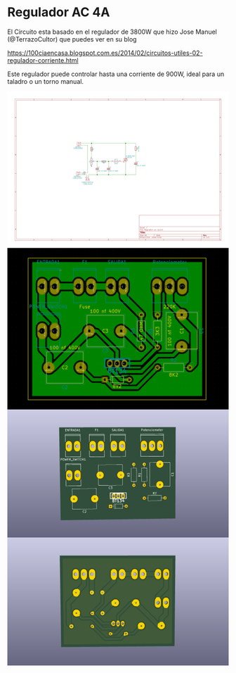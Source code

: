 # Regulador AC 4A

El Circuito esta basado en el regulador de 3800W que hizo Jose Manuel (@TerrazoCultor) que puedes ver en su blog 

https://100ciaencasa.blogspot.com.es/2014/02/circuitos-utiles-02-regulador-corriente.html


Este regulador puede controlar hasta una corriente de 900W, ideal para un taladro o un torno manual.

<img src="img/Regulador-ac-4a.sch.svg" align="center">
<img src="img/PCB.PNG" align="center">
<img src="img/Regulador-ac-4a.png" align="center">
<img src="img/Regulador-ac-4a-b.png" align="center">

